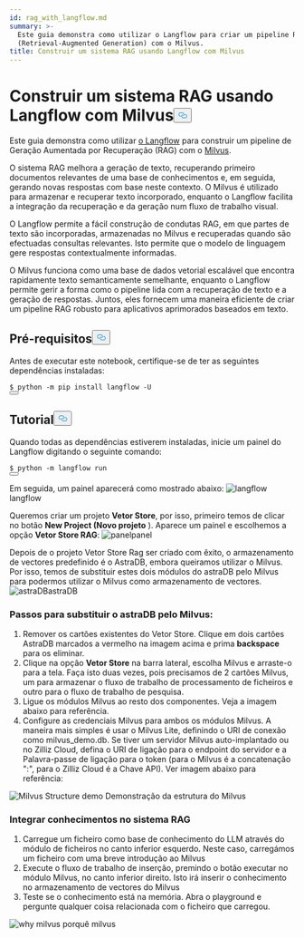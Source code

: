 ```yaml
---
id: rag_with_langflow.md
summary: >-
  Este guia demonstra como utilizar o Langflow para criar um pipeline RAG
  (Retrieval-Augmented Generation) com o Milvus.
title: Construir um sistema RAG usando Langflow com Milvus
---
```

<h1 id="Building-a-RAG-System-Using-Langflow-with-Milvus" class="common-anchor-header">Construir um sistema RAG usando Langflow com Milvus<button data-href="#Building-a-RAG-System-Using-Langflow-with-Milvus" class="anchor-icon" translate="no">
      <svg translate="no"
        aria-hidden="true"
        focusable="false"
        height="20"
        version="1.1"
        viewBox="0 0 16 16"
        width="16"
      >
        <path
          fill="#0092E4"
          fill-rule="evenodd"
          d="M4 9h1v1H4c-1.5 0-3-1.69-3-3.5S2.55 3 4 3h4c1.45 0 3 1.69 3 3.5 0 1.41-.91 2.72-2 3.25V8.59c.58-.45 1-1.27 1-2.09C10 5.22 8.98 4 8 4H4c-.98 0-2 1.22-2 2.5S3 9 4 9zm9-3h-1v1h1c1 0 2 1.22 2 2.5S13.98 12 13 12H9c-.98 0-2-1.22-2-2.5 0-.83.42-1.64 1-2.09V6.25c-1.09.53-2 1.84-2 3.25C6 11.31 7.55 13 9 13h4c1.45 0 3-1.69 3-3.5S14.5 6 13 6z"
        ></path>
      </svg>
    </button></h1><p>Este guia demonstra como utilizar <a href="https://www.langflow.org/">o Langflow</a> para construir um pipeline de Geração Aumentada por Recuperação (RAG) com o <a href="https://milvus.io/">Milvus</a>.</p>
<p>O sistema RAG melhora a geração de texto, recuperando primeiro documentos relevantes de uma base de conhecimentos e, em seguida, gerando novas respostas com base neste contexto. O Milvus é utilizado para armazenar e recuperar texto incorporado, enquanto o Langflow facilita a integração da recuperação e da geração num fluxo de trabalho visual.</p>
<p>O Langflow permite a fácil construção de condutas RAG, em que partes de texto são incorporadas, armazenadas no Milvus e recuperadas quando são efectuadas consultas relevantes. Isto permite que o modelo de linguagem gere respostas contextualmente informadas.</p>
<p>O Milvus funciona como uma base de dados vetorial escalável que encontra rapidamente texto semanticamente semelhante, enquanto o Langflow permite gerir a forma como o pipeline lida com a recuperação de texto e a geração de respostas. Juntos, eles fornecem uma maneira eficiente de criar um pipeline RAG robusto para aplicativos aprimorados baseados em texto.</p>
<h2 id="Prerequisites" class="common-anchor-header">Pré-requisitos<button data-href="#Prerequisites" class="anchor-icon" translate="no">
      <svg translate="no"
        aria-hidden="true"
        focusable="false"
        height="20"
        version="1.1"
        viewBox="0 0 16 16"
        width="16"
      >
        <path
          fill="#0092E4"
          fill-rule="evenodd"
          d="M4 9h1v1H4c-1.5 0-3-1.69-3-3.5S2.55 3 4 3h4c1.45 0 3 1.69 3 3.5 0 1.41-.91 2.72-2 3.25V8.59c.58-.45 1-1.27 1-2.09C10 5.22 8.98 4 8 4H4c-.98 0-2 1.22-2 2.5S3 9 4 9zm9-3h-1v1h1c1 0 2 1.22 2 2.5S13.98 12 13 12H9c-.98 0-2-1.22-2-2.5 0-.83.42-1.64 1-2.09V6.25c-1.09.53-2 1.84-2 3.25C6 11.31 7.55 13 9 13h4c1.45 0 3-1.69 3-3.5S14.5 6 13 6z"
        ></path>
      </svg>
    </button></h2><p>Antes de executar este notebook, certifique-se de ter as seguintes dependências instaladas:</p>
<pre><code translate="no" class="language-shell">$ python -m pip install langflow -U
<button class="copy-code-btn"></button></code></pre>
<h2 id="Tutorial" class="common-anchor-header">Tutorial<button data-href="#Tutorial" class="anchor-icon" translate="no">
      <svg translate="no"
        aria-hidden="true"
        focusable="false"
        height="20"
        version="1.1"
        viewBox="0 0 16 16"
        width="16"
      >
        <path
          fill="#0092E4"
          fill-rule="evenodd"
          d="M4 9h1v1H4c-1.5 0-3-1.69-3-3.5S2.55 3 4 3h4c1.45 0 3 1.69 3 3.5 0 1.41-.91 2.72-2 3.25V8.59c.58-.45 1-1.27 1-2.09C10 5.22 8.98 4 8 4H4c-.98 0-2 1.22-2 2.5S3 9 4 9zm9-3h-1v1h1c1 0 2 1.22 2 2.5S13.98 12 13 12H9c-.98 0-2-1.22-2-2.5 0-.83.42-1.64 1-2.09V6.25c-1.09.53-2 1.84-2 3.25C6 11.31 7.55 13 9 13h4c1.45 0 3-1.69 3-3.5S14.5 6 13 6z"
        ></path>
      </svg>
    </button></h2><p>Quando todas as dependências estiverem instaladas, inicie um painel do Langflow digitando o seguinte comando:</p>
<pre><code translate="no" class="language-shell">$ python -m langflow run
<button class="copy-code-btn"></button></code></pre>
<p>Em seguida, um painel aparecerá como mostrado abaixo: <span class="img-wrapper"> <img translate="no" src="/docs/v2.4.x/assets/langflow_dashboard_start.png" alt="langflow" class="doc-image" id="langflow" /><span>langflow</span> </span></p>
<p>Queremos criar um projeto <strong>Vetor Store</strong>, por isso, primeiro temos de clicar no botão <strong>New Project (Novo projeto</strong> ). Aparece um painel e escolhemos a opção <strong>Vetor Store RAG</strong>: <span class="img-wrapper"> <img translate="no" src="/docs/v2.4.x/assets/langflow_dashboard_new_project.png" alt="panel" class="doc-image" id="panel" /><span>panel</span> </span></p>
<p>Depois de o projeto Vetor Store Rag ser criado com êxito, o armazenamento de vectores predefinido é o AstraDB, embora queiramos utilizar o Milvus. Por isso, temos de substituir estes dois módulos do astraDB pelo Milvus para podermos utilizar o Milvus como armazenamento de vectores. <span class="img-wrapper"> <img translate="no" src="/docs/v2.4.x/assets/langflow_default_structure.png" alt="astraDB" class="doc-image" id="astradb" /><span>astraDB</span> </span></p>
<h3 id="Steps-to-replace-astraDB-with-Milvus" class="common-anchor-header">Passos para substituir o astraDB pelo Milvus:</h3><ol>
<li>Remover os cartões existentes do Vetor Store. Clique em dois cartões AstraDB marcados a vermelho na imagem acima e prima <strong>backspace</strong> para os eliminar.</li>
<li>Clique na opção <strong>Vetor Store</strong> na barra lateral, escolha Milvus e arraste-o para a tela. Faça isto duas vezes, pois precisamos de 2 cartões Milvus, um para armazenar o fluxo de trabalho de processamento de ficheiros e outro para o fluxo de trabalho de pesquisa.</li>
<li>Ligue os módulos Milvus ao resto dos componentes. Veja a imagem abaixo para referência.</li>
<li>Configure as credenciais Milvus para ambos os módulos Milvus. A maneira mais simples é usar o Milvus Lite, definindo o URI de conexão como milvus_demo.db. Se tiver um servidor Milvus auto-implantado ou no Zilliz Cloud, defina o URI de ligação para o endpoint do servidor e a Palavra-passe de ligação para o token (para o Milvus é a concatenação &quot;<username>:<password>&quot;, para o Zilliz Cloud é a Chave API). Ver imagem abaixo para referência:</li>
</ol>
<p>
  
   <span class="img-wrapper"> <img translate="no" src="/docs/v2.4.x/assets/langflow_milvus_structure.png" alt="Milvus Structure demo" class="doc-image" id="milvus-structure-demo" />
   </span> <span class="img-wrapper"> <span>Demonstração da estrutura do Milvus</span> </span></p>
<h3 id="Embed-knowledge-into-the-RAG-system" class="common-anchor-header">Integrar conhecimentos no sistema RAG</h3><ol>
<li>Carregue um ficheiro como base de conhecimento do LLM através do módulo de ficheiros no canto inferior esquerdo. Neste caso, carregámos um ficheiro com uma breve introdução ao Milvus</li>
<li>Execute o fluxo de trabalho de inserção, premindo o botão executar no módulo Milvus, no canto inferior direito. Isto irá inserir o conhecimento no armazenamento de vectores do Milvus</li>
<li>Teste se o conhecimento está na memória. Abra o playground e pergunte qualquer coisa relacionada com o ficheiro que carregou.</li>
</ol>
<p>
  
   <span class="img-wrapper"> <img translate="no" src="/docs/v2.4.x/assets/langflow_why_milvus.png" alt="why milvus" class="doc-image" id="why-milvus" />
   </span> <span class="img-wrapper"> <span>porquê milvus</span> </span></p>

